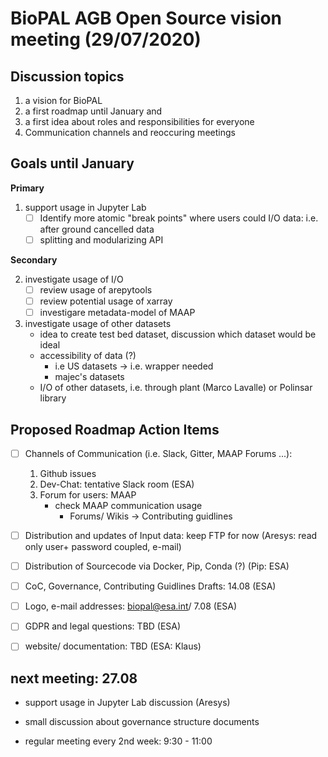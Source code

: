 # BioPAL AGB Open Source vision meeting (29/07/2020)

## Discussion topics
1. a vision for BioPAL
2. a first roadmap until January and 
3. a first idea about roles and responsibilities for everyone
4. Communication channels and reoccuring meetings

## Goals until January

**Primary**

1. support usage in Jupyter Lab
    - [ ] Identify more atomic "break points" where users could I/O data: i.e. after ground cancelled data
    - [ ] splitting and modularizing API

**Secondary**

2. investigate usage of I/O
    - [ ] review usage of arepytools
    - [ ] review potential usage of xarray
    - [ ] investigare metadata-model of MAAP

3. investigate usage of other datasets
    - idea to create test bed dataset, discussion which dataset would be ideal
    - accessibility of data (?)
        - i.e US datasets -> i.e. wrapper needed
        - majec's datasets
    - I/O of other datasets, i.e. through plant (Marco Lavalle) or Polinsar library


## Proposed Roadmap Action Items

- [ ] Channels of Communication (i.e. Slack, Gitter, MAAP Forums ...): 
    1. Github issues
    2. Dev-Chat: tentative Slack room (ESA)
    3. Forum for users: MAAP
        - check MAAP communication usage
            - Forums/ Wikis
    -> Contributing guidlines
- [ ] Distribution and updates of Input data: keep FTP for now (Aresys: read only user+ password coupled, e-mail)
- [ ] Distribution of Sourcecode via Docker, Pip, Conda (?) (Pip: ESA)
- [ ] CoC, Governance, Contributing Guidlines Drafts: 14.08 (ESA)
- [ ] Logo, e-mail addresses: biopal@esa.int/ 7.08 (ESA)
- [ ] GDPR and legal questions: TBD (ESA)
- [ ] website/ documentation: TBD (ESA: Klaus)



## next meeting: 27.08

* support usage in Jupyter Lab discussion (Aresys)
* small discussion about governance structure documents

* regular meeting every 2nd week: 9:30 - 11:00